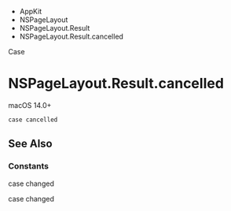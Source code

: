 

- AppKit
- NSPageLayout
- NSPageLayout.Result
-  NSPageLayout.Result.cancelled 

Case

# NSPageLayout.Result.cancelled

macOS 14.0+

``` source
case cancelled
```

## See Also

### Constants

case changed

case changed

